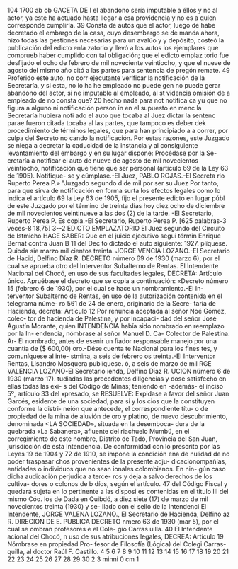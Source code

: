 104
1700 ab ob
GACETA DE I
el abandono sería imputable a éllos y no al actor, ya
este ha actuado hasta llegar a esa providencia y no es
a quien corresponde
cumplirla.
39 Consta de autos que
el actor, luego de habe
decretado el embargo de la casa, cuyo desembargo se de
manda ahora, hizo todas las gestiones necesarias para un
avalúo y y depósito, costeó la publicación del edicto enla
zatorio y llevó a los autos los ejemplares que comprueb
haber cumplido con tal obligación; que el edicto emplaz
torio fue desfijado el ocho de febrero de mil noveciente
veintiocho, y que el nueve de agosto del mismo año
citó a las partes para sentencia de pregón remate.
49 Proferido este auto, no corr
ejecutante verificar la notificación de
la Secretaría, y si esta, no lo ha he
empleado no puede gen
no puede gerar abandono del actor, si ne
imputable al empleado,
al st
videncia
omisión de
a empleado
de no consta que?
20
hecho nada para not
notifica
ca yu
que no figura a
alguno ni notificación person
in en el supuesto
en menc
la Secretaría hubiera noti ado el auto
que
tocaba al Juez dictar la sentenc parae fueron citada
tocaba al
las partes,
que tampoco es deber dek
procedimiento de términos legales, que para
han principiado a a correr, por culpa del Secreto no
cando la notificación.
Por estas razones, este Juzgado se niega a decretar la
caducidad de la instancia y al consiguiente levantamiento
del embargo y en su lugar dispone: Procédase por la Se-
cretaría a notificar el auto de nueve de agosto de mil
novecientos veintiocho, notificación que tiene que ser
personal (artículo 69 de la Ley 63 de 1905). Notifique-
se y cúmplase.-El Juez, PABLO ROJAS.-El Secreta
rio Ruperto Perea P.»
"Juzgado segundo d
de mil
por ser su
Juez
Por tanto, para que sirva de notificación en forma
surta los efectos legales como lo indica el artículo 69
la Ley 63 de 1905, fijo el presente edicto en lugar públ
de este Juzgado por el término de treinta días hoy diez
ocho de diciembre de mil novecientos veintinueve a las
dos (2) de la tarde. -El Secretario, Ruperto Perea P.
Es copia.-El Secretario, Ruperto Perea P.
[625 palabras-3 veces-8 18,75]
3--2
EDICTO EMPLAZATORIO
El Juez segundo del Circuito de Istmicho
HACE SABER:
Que en el juicio ejecutivo segui términ
Enrique Bernat contra Juan B 11 del Dec to
dictado el auto siguiente: 1927.
plíquese.
Quibda sie marzo mil
cientos treinta.
JORGE VENCIA LOZANO.-El Secretario
de Hacid, Delfino Díaz R.
DECRETO número 69 de 1930 (marzo 6), por
el cual se aprueba otro del Interventor
Subalterno de Rentas.
El Intendente Nacional del Chocó, en uso de
sus facultades legales, DECRETA:
Artículo único. Apruébase el decreto que
se copia a continuación:
«Decreto número 15 (febrero 6 de 1930),
por el cual se hace un nombramiento.-El In-
terventor Subalterno de Rentas, en uso de la
autorización contenida en el telegrama núme-
ro 561 de 24 de enero, originario de la Secre-
taría de Hacienda, decreta: Artículo 12 Por
renuncia aceptada al señor Noé Gómez, colec-
tor de hacienda de Palestina, y por incapaci-
dad del señor José Agustín Morante, quien
INTENDENCIA
había sido nombrado en reemplazo por la In-
endencia, nómbrase al señor Manuel D. Ca-
Colector de Palestina. Ar-
El nombrado, antes de
esenir un fiador responsable
manejo por una cuantía de
($ 600,00) oro.-Dése cuenta
te Nacional para los fines
tes, y comuníquese al inte-
stmina, a seis de febrero
os treinta.-El Interventor
Rentas, Lisandro Mosquera
publíquese.
ó, a seis de marzo de mil
RGE VALENCIA LOZANO-El Secretario
ienda, Delfino Díaz R.
UCION número 6 de 1930 (marzo 17).
tudiadas las precedentes diligencias y
dose satisfecho en ellas todas las exi-
s del Código de Minas; teniendo en
-además- el inciso 5º, artículo 33 del
xpresado, se
RESUELVE:
Expidase a favor del señor Juan Garcés,
esidente de una sociedad, para sí y los
cios que la constituyen conforme la distri-
neión que antecede, el correspondiente títu-
o de propiedad de la mina de aluvión de oro y
platino, de nuevo descubrimiento, denominada
<LA SOCIEDAD», situada en la desemboca-
dura de la quebrada «La Sabanera», afluente
del riachuelo Mumbú, en el corregimiento de
este nombre, Distrito de Tadó, Provincia del
San Juan, jurisdicción de esta Intendencia.
De conformidad con lo prescrito por las Leyes
19 de 1904 y 72 de 1910, se impone la condición
ena de nulidad de no poder traspasar
chos provenientes de la presente adju-
dicaciónompañías, entidades o individuos
que no sean ionales colombianos. En nin-
gún caso dicha audicación perjudica a terce-
ros y deja a salvo derechos de los cultiva-
dores o colonos de b díos, según el artículo.
47 del Código Fiscal y quedará sujeta en lo
pertinente a las disposi es contenidas en
el título III del mismo Cóo.
los de
Dada en Quibdó, a diez siete (17) de
marzo de mil novecientos treinta (1930) y se-
llado con el sello de la Intendenci
El Intendente, JORGE VALENA LOZANO.,
El Secretario de Hacienda, Delfino az R.
DIRECION DE E. PUBLICA
DECRETO nmero 63 de 1930 (mar
5), por
el cual se ombran profesores e el Cole-
gio Carras uilla.
40
El Intendente acional del Chocó, n uso de
sus atribuciones legales, DECREA:
Artículo 19 Nómbrase en propiedad Pro-
fesor de Filosofía (Lógica) del Colegi Carras-
quilla, al doctor Raúl F. Castillo.
4 5 6 7 8 9 10 11 12 13 14 15 16 17 18 19 20 21 22 23 24 25 26 27 28 29 30
2 3
minni
0 cm 1